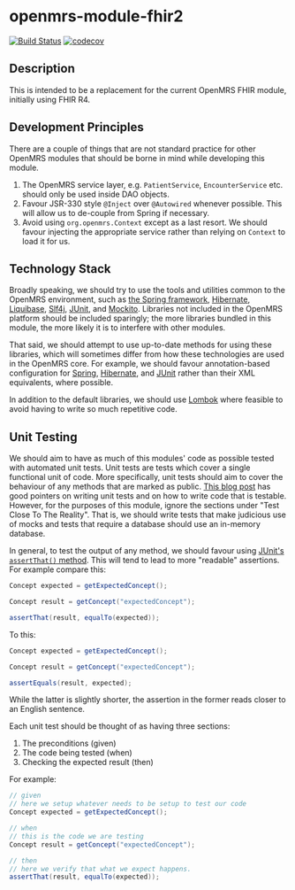 openmrs-module-fhir2
==========================
[![Build Status](https://travis-ci.com/ibacher/openmrs-module-fhir2.svg?branch=master)](https://travis-ci.com/ibacher/openmrs-module-fhir2)
[![codecov](https://codecov.io/gh/ibacher/openmrs-module-fhir2/branch/master/graph/badge.svg)](https://codecov.io/gh/ibacher/openmrs-module-fhir2)

Description
-----------
This is intended to be a replacement for the current OpenMRS FHIR module,
initially using FHIR R4.

Development Principles
----------------------

There are a couple of things that are not standard practice for other OpenMRS
modules that should be borne in mind while developing this module.

1. The OpenMRS service layer, e.g. `PatientService`, `EncounterService` etc.
should only be used inside DAO objects.
1. Favour JSR-330 style `@Inject` over `@Autowired` whenever possible. This
will allow us to de-couple from Spring if necessary.
1. Avoid using `org.openmrs.Context` except as a last resort. We should favour
injecting the appropriate service rather than relying on `Context` to load it
for us.

Technology Stack
----------------

Broadly speaking, we should try to use the tools and utilities common to the
OpenMRS environment, such as [the Spring framework](https://spring.io/projects/spring-framework),
[Hibernate](https://hibernate.org/), [Liquibase](https://www.liquibase.org/),
[Slf4j](http://www.slf4j.org/), [JUnit](https://junit.org/junit4/), and
[Mockito](https://site.mockito.org/). Libraries not included in the OpenMRS platform
should be included sparingly; the more libraries bundled in this module, the
more likely it is to interfere with other modules.

That said, we should attempt to use up-to-date methods for using these libraries,
which will sometimes differ from how these technologies are used in the OpenMRS core.
For example, we should favour annotation-based configuration for
[Spring](https://www.baeldung.com/spring-core-annotations),
[Hibernate](https://docs.jboss.org/hibernate/stable/annotations/reference/en/html_single/#entity-mapping),
and [JUnit](https://www.mkyong.com/unittest/junit-4-tutorial-1-basic-usage/) rather
than their XML equivalents, where possible.

In addition to the default libraries, we should use [Lombok](https://projectlombok.org/)
where feasible to avoid having to write so much repetitive code.

Unit Testing
------------

We should aim to have as much of this modules' code as possible tested with automated
unit tests. Unit tests are tests which cover a single functional unit of code. More
specifically, unit tests should aim to cover the behaviour of any methods that are marked
as public. [This blog post](https://phauer.com/2019/modern-best-practices-testing-java/)
has good pointers on writing unit tests and on how to write code that is testable.
However, for the purposes of this module, ignore the sections under "Test Close To The Reality".
That is, we should write tests that make judicious use of mocks and tests that require
a database should use an in-memory database.

In general, to test the output of any method, we should favour using
[JUnit's `assertThat()` method](http://junit.sourceforge.net/javadoc/org/junit/Assert.html#assertThat(T,%20org.hamcrest.Matcher)).
This will tend to lead to more "readable" assertions. For example compare this:

```java
Concept expected = getExpectedConcept();

Concept result = getConcept("expectedConcept");

assertThat(result, equalTo(expected));
```

To this:

```java
Concept expected = getExpectedConcept();

Concept result = getConcept("expectedConcept");

assertEquals(result, expected);
``` 

While the latter is slightly shorter, the assertion in the former reads closer to
an English sentence.

Each unit test should be thought of as having three sections:

1. The preconditions (given)
1. The code being tested (when)
1. Checking the expected result (then)

For example:
```java
// given
// here we setup whatever needs to be setup to test our code
Concept expected = getExpectedConcept();

// when
// this is the code we are testing
Concept result = getConcept("expectedConcept");

// then
// here we verify that what we expect happens.
assertThat(result, equalTo(expected));
```
